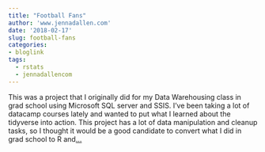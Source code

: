 ```yaml
---
title: "Football Fans"
author: 'www.jennadallen.com'
date: '2018-02-17'
slug: football-fans
categories:
- bloglink
tags:
  - rstats
  - jennadallencom
---
```


This was a project that I originally did for my Data Warehousing class in grad school using Microsoft SQL server and SSIS. I’ve been taking a lot of datacamp courses lately and wanted to put what I learned about the tidyverse into action. This project has a lot of data manipulation and cleanup tasks, so I thought it would be a good candidate to convert what I did in grad school to R and[... <i class="fas fa-external-link-alt"></i>](https://www.jennadallen.com/post/football-fans-a-data-driven-approach-to-college-selection/)

